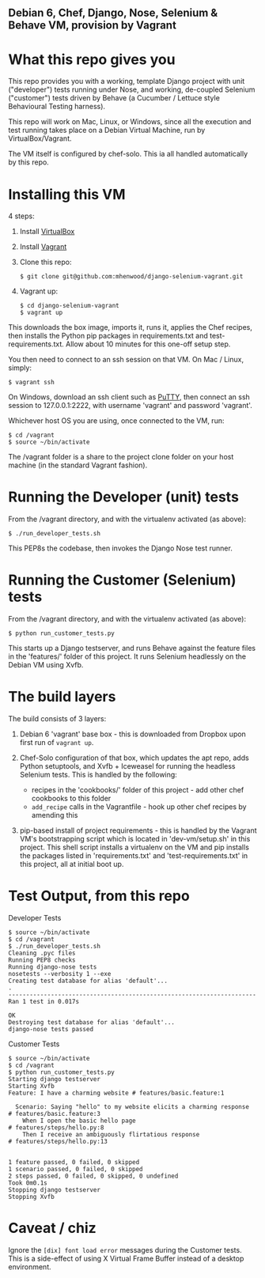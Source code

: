 Debian 6, Chef, Django, Nose, Selenium & Behave VM, provision by Vagrant
------------------------------------------------------------------------

What this repo gives you
========================

This repo provides you with a working, template Django project with unit
("developer") tests running under Nose, and working, de-coupled Selenium
("customer") tests driven by Behave (a Cucumber / Lettuce style Behavioural
Testing harness).

This repo will work on Mac, Linux, or Windows, since all the execution and test
running takes place on a Debian Virtual Machine, run by VirtualBox/Vagrant.

The VM itself is configured by chef-solo. This ia all handled automatically by
this repo.


Installing this VM
==================

4 steps:

1. Install [VirtualBox](https://www.virtualbox.org/wiki/Downloads)

2. Install [Vagrant](http://downloads.vagrantup.com/)

3. Clone this repo:
    ```
    $ git clone git@github.com:mhenwood/django-selenium-vagrant.git
    ```

4. Vagrant up:
    ```
    $ cd django-selenium-vagrant
    $ vagrant up
    ```

This downloads the box image, imports it, runs it, applies the Chef recipes,
then installs the Python pip packages in requirements.txt and
test-requirements.txt. Allow about 10 minutes for this one-off setup step.

You then need to connect to an ssh session on that VM. On Mac / Linux, simply:
```
$ vagrant ssh
```

On Windows, download an ssh client such as [PuTTY](http://www.chiark.greenend.org.uk/~sgtatham/putty/download.html),
then connect an ssh session to 127.0.0.1:2222, with username 'vagrant' and
password 'vagrant'.

Whichever host OS you are using, once connected to the VM, run:
```
$ cd /vagrant
$ source ~/bin/activate
```

The /vagrant folder is a share to the project clone folder on your host machine
(in the standard Vagrant fashion).

Running the Developer (unit) tests
==================================

From the /vagrant directory, and with the virtualenv activated (as above):
```
$ ./run_developer_tests.sh
```

This PEP8s the codebase, then invokes the Django Nose test runner.

Running the Customer (Selenium) tests
=====================================

From the /vagrant directory, and with the virtualenv activated (as above):
```
$ python run_customer_tests.py
```

This starts up a Django testserver, and runs Behave against the feature files
in the 'features/' folder of this project. It runs Selenium headlessly on the
Debian VM using Xvfb.

The build layers
================

The build consists of 3 layers:

1. Debian 6 'vagrant' base box - this is downloaded from Dropbox upon
first run of ```vagrant up```.

2. Chef-Solo configuration of that box, which updates the apt repo, adds
Python setuptools, and Xvfb + Iceweasel for running the headless Selenium
tests. This is handled by the following:
    - recipes in the 'cookbooks/' folder of this project - add other chef
    cookbooks to this folder
    - ```add_recipe``` calls in the Vagrantfile - hook up other chef
    recipes by amending this

3. pip-based install of project requirements - this is handled by the
Vagrant VM's bootstrapping script which is located in 'dev-vm/setup.sh' in
this project. This shell script installs a virtualenv on the VM and
pip installs the packages listed in 'requirements.txt' and
'test-requirements.txt' in this project, all at initial boot up.

Test Output, from this repo
===========================

Developer Tests
```
$ source ~/bin/activate
$ cd /vagrant
$ ./run_developer_tests.sh
Cleaning .pyc files
Running PEP8 checks
Running django-nose tests
nosetests --verbosity 1 --exe
Creating test database for alias 'default'...
.
----------------------------------------------------------------------
Ran 1 test in 0.017s

OK
Destroying test database for alias 'default'...
django-nose tests passed
```

Customer Tests
```
$ source ~/bin/activate
$ cd /vagrant
$ python run_customer_tests.py
Starting django testserver
Starting Xvfb
Feature: I have a charming website # features/basic.feature:1

  Scenario: Saying "hello" to my website elicits a charming response  # features/basic.feature:3
    When I open the basic hello page                                  # features/steps/hello.py:8
    Then I receive an ambiguously flirtatious response                # features/steps/hello.py:13


1 feature passed, 0 failed, 0 skipped
1 scenario passed, 0 failed, 0 skipped
2 steps passed, 0 failed, 0 skipped, 0 undefined
Took 0m0.1s
Stopping django testserver
Stopping Xvfb
```

Caveat / chiz
=============

Ignore the ```[dix] font load error``` messages during the Customer tests. This
is a side-effect of using X Virtual Frame Buffer instead of a desktop
environment.
